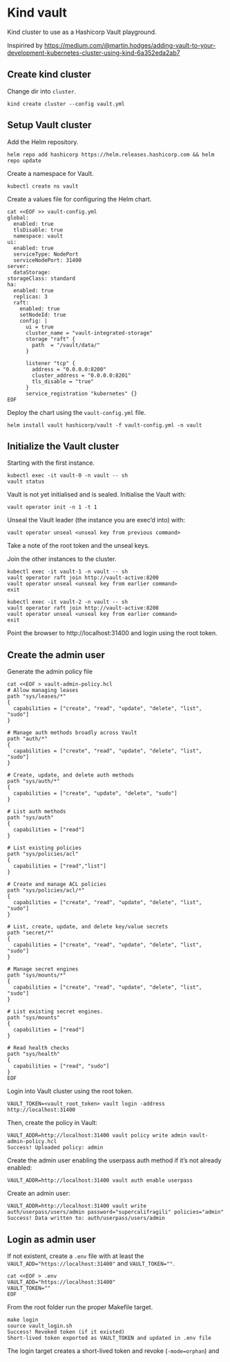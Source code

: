 # Kind vault

Kind cluster to use as a Hashicorp Vault playground.

Inspirired by https://medium.com/@martin.hodges/adding-vault-to-your-development-kubernetes-cluster-using-kind-6a352eda2ab7

## Create kind cluster

Change dir into `cluster`.

```
kind create cluster --config vault.yml
```

## Setup Vault cluster

Add the Helm repository.

```
helm repo add hashicorp https://helm.releases.hashicorp.com && helm repo update
```

Create a namespace for Vault.

```
kubectl create ns vault
```

Create a values file for configuring the Helm chart.

```
cat <<EOF >> vault-config.yml
global:
  enabled: true
  tlsDisable: true
  namespace: vault
ui:
  enabled: true
  serviceType: NodePort
  serviceNodePort: 31400
server:
  dataStorage:
storageClass: standard
ha:
  enabled: true
  replicas: 3
  raft:
    enabled: true
    setNodeId: true
    config: |
      ui = true
      cluster_name = "vault-integrated-storage"
      storage "raft" {
        path  = "/vault/data/"
      }

      listener "tcp" {
        address = "0.0.0.0:8200"
        cluster_address = "0.0.0.0:8201"
        tls_disable = "true"
      }
      service_registration "kubernetes" {}
EOF
```

Deploy the chart using the `vault-config.yml` file.

```
helm install vault hashicorp/vault -f vault-config.yml -n vault
```

## Initialize the Vault cluster

Starting with the first instance.

```
kubectl exec -it vault-0 -n vault -- sh
vault status
```

Vault is not yet initialised and is sealed. Initialise the Vault with:

```
vault operator init -n 1 -t 1
```

Unseal the Vault leader (the instance you are exec’d into) with:

```
vault operator unseal <unseal key from previous command>
```

Take a note of the root token and the unseal keys.

Join the other instances to the cluster.

```
kubectl exec -it vault-1 -n vault -- sh
vault operator raft join http://vault-active:8200
vault operator unseal <unseal key from earlier command>
exit

kubectl exec -it vault-2 -n vault -- sh
vault operator raft join http://vault-active:8200
vault operator unseal <unseal key from earlier command>
exit
```

Point the browser to http://localhost:31400 and login using the root token.

## Create the admin user

Generate the admin policy file

```
cat <<EOF > vault-admin-policy.hcl
# Allow managing leases
path "sys/leases/*"
{
  capabilities = ["create", "read", "update", "delete", "list", "sudo"]
}

# Manage auth methods broadly across Vault
path "auth/*"
{
  capabilities = ["create", "read", "update", "delete", "list", "sudo"]
}

# Create, update, and delete auth methods
path "sys/auth/*"
{
  capabilities = ["create", "update", "delete", "sudo"]
}

# List auth methods
path "sys/auth"
{
  capabilities = ["read"]
}

# List existing policies
path "sys/policies/acl"
{
  capabilities = ["read","list"]
}

# Create and manage ACL policies
path "sys/policies/acl/*"
{
  capabilities = ["create", "read", "update", "delete", "list", "sudo"]
}

# List, create, update, and delete key/value secrets
path "secret/*"
{
  capabilities = ["create", "read", "update", "delete", "list", "sudo"]
}

# Manage secret engines
path "sys/mounts/*"
{
  capabilities = ["create", "read", "update", "delete", "list", "sudo"]
}

# List existing secret engines.
path "sys/mounts"
{
  capabilities = ["read"]
}

# Read health checks
path "sys/health"
{
  capabilities = ["read", "sudo"]
}
EOF
```

Login into Vault cluster using the root token.

```
VAULT_TOKEN=<vault_root_token> vault login -address http://localhost:31400
```

Then, create the policy in Vault:

```
VAULT_ADDR=http://localhost:31400 vault policy write admin vault-admin-policy.hcl
Success! Uploaded policy: admin
```

Create the admin user enabling the userpass auth method if it’s not already enabled:

```
VAULT_ADDR=http://localhost:31400 vault auth enable userpass
```

Create an admin user:

```
VAULT_ADDR=http://localhost:31400 vault write auth/userpass/users/admin password="supercalifragili" policies="admin"
Success! Data written to: auth/userpass/users/admin
```

## Login as admin user

If not existent, create a `.env` file with at least the `VAULT_ADD="https://localhost:31400"` and `VAULT_TOKEN=""`.

```
cat <<EOF > .env
VAULT_ADD="https://localhost:31400"
VAULT_TOKEN=""
EOF
```

From the root folder run the proper Makefile target.

```
make login
source vault_login.sh
Success! Revoked token (if it existed)
Short-lived token exported as VAULT_TOKEN and updated in .env file
```

The login target creates a short-lived token and revoke (`-mode=orphan`) and 

